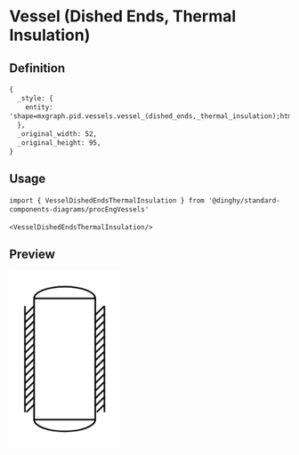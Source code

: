 # Vessel (Dished Ends, Thermal Insulation)

## Definition

```
{
  _style: { 
    entity: 'shape=mxgraph.pid.vessels.vessel_(dished_ends,_thermal_insulation);html=1;pointerEvents=1;align=center;verticalLabelPosition=bottom;verticalAlign=top;dashed=0;',
  },
  _original_width: 52,
  _original_height: 95,
}
```

## Usage

```
import { VesselDishedEndsThermalInsulation } from '@dinghy/standard-components-diagrams/procEngVessels'

<VesselDishedEndsThermalInsulation/>
```

## Preview

<img src="./vessel-dished-ends-thermal-insulation.png" width="200"/>
